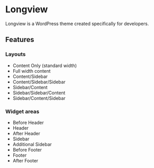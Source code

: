 # Longview
Longview is a WordPress theme created specifically for developers.

## Features

### Layouts

* Content Only (standard width)
* Full width content
* Content/Sidebar
* Content/Sidebar/Sidebar
* Sidebar/Content
* Sidebar/Sidebar/Content
* Sidebar/Content/Sidebar

### Widget areas

* Before Header
* Header
* After Header
* Sidebar
* Additional Sidebar
* Before Footer
* Footer
* After Footer

